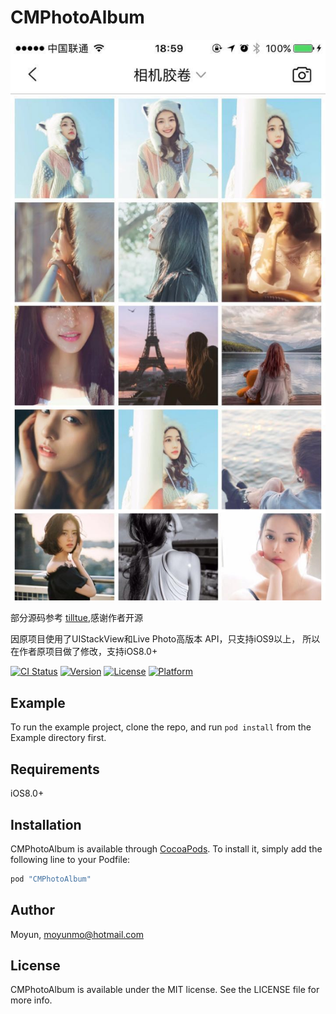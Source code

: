# CMPhotoAlbum


![](1.jpg)


部分源码参考 [tilltue](https://github.com/tilltue/TLPhotoPicker),感谢作者开源

因原项目使用了UIStackView和Live Photo高版本 API，只支持iOS9以上， 所以在作者原项目做了修改，支持iOS8.0+


[![CI Status](http://img.shields.io/travis/momo605654602@gmail.com/CMPhotoAlbum.svg?style=flat)](https://travis-ci.org/momo605654602@gmail.com/CMPhotoAlbum)
[![Version](https://img.shields.io/cocoapods/v/CMPhotoAlbum.svg?style=flat)](http://cocoapods.org/pods/CMPhotoAlbum)
[![License](https://img.shields.io/cocoapods/l/CMPhotoAlbum.svg?style=flat)](http://cocoapods.org/pods/CMPhotoAlbum)
[![Platform](https://img.shields.io/cocoapods/p/CMPhotoAlbum.svg?style=flat)](http://cocoapods.org/pods/CMPhotoAlbum)

## Example

To run the example project, clone the repo, and run `pod install` from the Example directory first.

## Requirements

iOS8.0+

## Installation

CMPhotoAlbum is available through [CocoaPods](http://cocoapods.org). To install
it, simply add the following line to your Podfile:

```ruby
pod "CMPhotoAlbum"
```

## Author

Moyun, moyunmo@hotmail.com

## License

CMPhotoAlbum is available under the MIT license. See the LICENSE file for more info.
